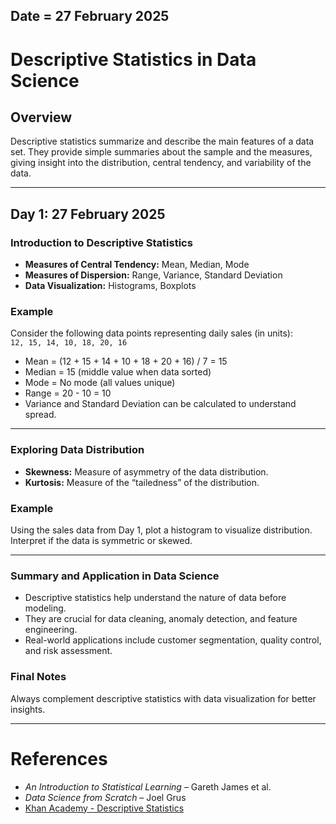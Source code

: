 ## Date = 27 February 2025 
# Descriptive Statistics in Data Science

## Overview
Descriptive statistics summarize and describe the main features of a data set. They provide simple summaries about the sample and the measures, giving insight into the distribution, central tendency, and variability of the data.

---

## Day 1: 27 February 2025  
### Introduction to Descriptive Statistics  
- **Measures of Central Tendency:** Mean, Median, Mode  
- **Measures of Dispersion:** Range, Variance, Standard Deviation  
- **Data Visualization:** Histograms, Boxplots

### Example  
Consider the following data points representing daily sales (in units):  
`12, 15, 14, 10, 18, 20, 16`

- Mean = (12 + 15 + 14 + 10 + 18 + 20 + 16) / 7 = 15  
- Median = 15 (middle value when data sorted)  
- Mode = No mode (all values unique)  
- Range = 20 - 10 = 10  
- Variance and Standard Deviation can be calculated to understand spread.

---
 
### Exploring Data Distribution  
- **Skewness:** Measure of asymmetry of the data distribution.  
- **Kurtosis:** Measure of the “tailedness” of the distribution.

### Example  
Using the sales data from Day 1, plot a histogram to visualize distribution.  
Interpret if the data is symmetric or skewed.

---
 
### Summary and Application in Data Science  
- Descriptive statistics help understand the nature of data before modeling.  
- They are crucial for data cleaning, anomaly detection, and feature engineering.  
- Real-world applications include customer segmentation, quality control, and risk assessment.

### Final Notes  
Always complement descriptive statistics with data visualization for better insights.

---

# References  
- *An Introduction to Statistical Learning* – Gareth James et al.  
- *Data Science from Scratch* – Joel Grus  
- [Khan Academy - Descriptive Statistics](https://www.khanacademy.org/math/statistics-probability)  
